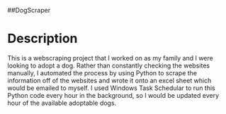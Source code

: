 ##DogScraper
# Description
This is a webscraping project that I worked on as my family and I were looking to adopt a dog. Rather than constantly checking 
the websites manually, I automated the process by using Python to scrape the information off of the websites and wrote it
onto an excel sheet which would be emailed to myself. I used Windows Task Schedular to run this Python code every hour in the 
background, so I would be updated every hour of the available adoptable dogs. 
